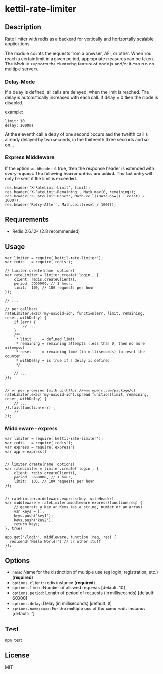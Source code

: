 # kettil-rate-limiter

## Description

Rate limiter with redis as a backend for vertically and horizontally scalable applications.

The module counts the requests from a browser, API, or other. 
When you reach a certain limit in a given period, appropriate measures can be taken.
The Module supports the clustering feature of node.js and/or it can run on multiple servers.

### Delay-Mode

If a delay is defined, all calls are delayed, when the limit is reached.
The delay is automatically increased with each call.
If delay = 0 then the mode is disabled.

example:
```
limit: 10
delay: 1000ms
```

At the eleventh call a delay of one second occurs and the twelfth call is already delayed by two seconds,
in the thirteenth three seconds and so on...

### Express Middleware

If the option `withHeader` is true, then the response header is extended with every request.
The following header entries are added. The last entry will only be sent if the limit is exceeded.
```
res.header('X-RateLimit-Limit', limit);
res.header('X-RateLimit-Remaining', Math.max(0, remaining));
res.header('X-RateLimit-Reset', Math.ceil((Date.now() + reset) / 1000));
res.header('Retry-After', Math.ceil(reset / 1000));
```

## Requirements

- Redis 2.6.12+ (2.8 recommended)

## Usage

```
var limiter = require('kettil-rate-limiter');
var redis   = require('redis');

// limiter.create(name, options)
var rateLimiter = limiter.create('login', {
    client: redis.createClient(),
    period: 3600000, // 1 hour,
    limit:  100, // 100 requests per hour
});

// ...

// per callback
rateLimiter.exec('my-uniqid-id', function(err, limit, remaining, reset, withDelay) {
    if (err) {
        // ...
    }
    /** 
     * limit     = defined limit
     * remaining = remaining attempts (less than 0, then no more attempts)
     * reset     = remaining time (in milliseconds) to reset the counter
     * withDelay = is true if a delay is defined
     */
    
    // ...
});


// or per promises [with q](https://www.npmjs.com/package/q)
rateLimiter.exec('my-uniqid-id').spread(function(limit, remaining, reset, withDelay) {
    // ...
}).fail(function(err) {
    // ...
});
```

### Middleware - express
```
var limiter = require('kettil-rate-limiter');
var redis   = require('redis');
var express = require('express')
var app = express()


// limiter.create(name, options)
var rateLimiter = limiter.create('login', {
    client: redis.createClient(),
    period: 3600000, // 1 hour,
    limit:  100, // 100 requests per hour
});


// rateLimiter.middleware.express(key, withHeader)
var middleware = rateLimiter.middleware.express(function(req) {
    // generate a Key or Keys (as a string, number or an array)
    var keys = [];
    keys.push('key1');
    keys.push('key2');
    return keys;
}, true)

app.get('/login', middleware, function (req, res) {
  res.send('Hello World!') // or other stuff
});
```

## Options

- `name`: Name for the distinction of multiple use (eg login, registration, etc.) (**required**)
- `options.client`: redis instance (**required**)
- `options.limit`: Number of allowed requests [default: 10]
- `options.period`: Length of period of requests (in milliseconds) [default: 60000]
- `options.delay`: Delay (in milliseconds) [default: 0]
- `options.namespace`: For the multiple use of the same redis instance [default: '']

## Test

```
npm test
```
  
## License
MIT
